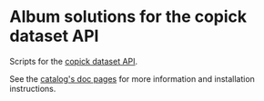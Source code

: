 # Album solutions for the copick dataset API

Scripts for the [copick dataset API](https://github.com/copick/copick). 

See the [catalog's doc pages](https://copick.github.io/copick-catalog/) for more information and installation 
instructions.